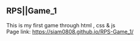 ## RPS||Game_1
This is my first game through html , css & js <br>
Page link: https://siam0808.github.io/RPS-Game_1/
